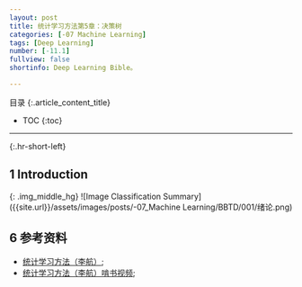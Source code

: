 ```yaml
---
layout: post
title: 统计学习方法第5章：决策树
categories: [-07 Machine Learning]
tags: [Deep Learning]
number: [-11.1]
fullview: false
shortinfo: Deep Learning Bible。

---
```

目录
{:.article_content_title}


* TOC
{:toc}

---
{:.hr-short-left}

## 1 Introduction ##
 
{: .img_middle_hg}
![Image Classification Summary]({{site.url}}/assets/images/posts/-07_Machine Learning/BBTD/001/绪论.png)

## 6 参考资料 ##
- [统计学习方法（李航）](https://book.douban.com/subject/10590856/);
- [统计学习方法（李航）啃书视频](https://www.bilibili.com/video/BV1i4411G7Xv?from=search&seid=11706771952082686605);